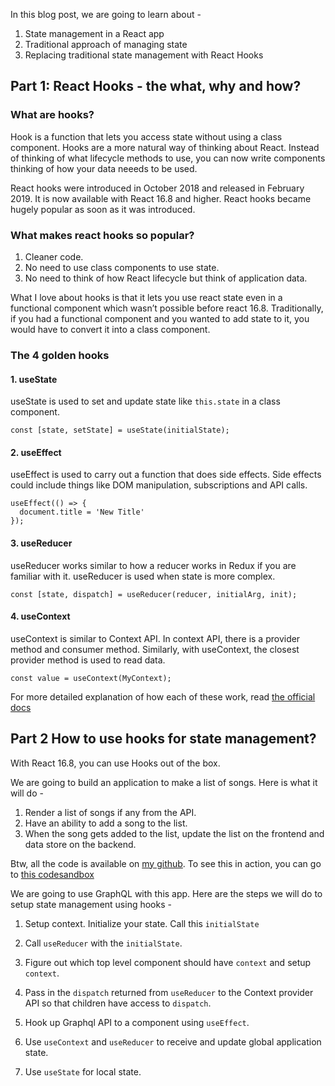 
In this blog post, we are going to learn about -
1. State management in a React app
1. Traditional approach of managing state
1. Replacing traditional state management with React Hooks

## Part 1: React Hooks - the what, why and how?

### What are hooks?

Hook is a function that lets you access state without using a class component. 
Hooks are a more natural way of thinking about React. Instead of thinking of what lifecycle methods to use, you can now write components thinking of how your data neeeds to be used. 


React hooks were introduced in October 2018 and released in February 2019.
It is now available with React 16.8 and higher. React hooks became hugely popular as soon as it was introduced.

### What makes react hooks so popular? 
1. Cleaner code.
2. No need to use class components to use state.
3. No need to think of how React lifecycle but think of application data. 

What I love about hooks is that it lets you use react state even in a functional component which wasn’t possible before react 16.8. Traditionally, if you had a functional component and you wanted to add state to it, you would have to convert it into a class component.

### The 4 golden hooks

#### 1. useState

useState is used to set and update state like `this.state` in a class component.

```
const [state, setState] = useState(initialState); 
```

#### 2. useEffect

useEffect is used to carry out a function that does side effects. Side effects could include things like DOM manipulation, subscriptions and API calls.

``` 
useEffect(() => {
  document.title = 'New Title' 
});

```


#### 3. useReducer

useReducer works similar to how a reducer works in Redux if you are familiar with it. useReducer is used when state is more complex.

```
const [state, dispatch] = useReducer(reducer, initialArg, init);
```

#### 4. useContext
useContext is similar to Context API. In context API, there is a provider method and consumer method. Similarly, with useContext, the closest provider method is used to read data.

```
const value = useContext(MyContext);
```
For more detailed explanation of how each of these work, read [the official docs](https://reactjs.org/docs/hooks-reference.html#usestate)


## Part 2 How to use hooks for state management?

With React 16.8, you can use Hooks out of the box.

We are going to build an application to make a list of songs. Here is what it will do - 

1.  Render a list of songs if any from the API. 
2. Have an ability to add a song to the list. 
3. When the song gets added to the list, update the list on the frontend and data store on the backend. 

Btw, all the code is available on [my github](https://github.com/shrutikapoor08/hooks-graphql).
To see this in action, you can go to [this codesandbox](tinyurl.com/hooksgql)

We are going to use GraphQL with this app. Here are the steps we will do to setup state management using hooks - 

1. Setup context. 
Initialize your state. Call this `initialState`

1. Call `useReducer` with the `initialState`.
1. Figure out which top level component should have `context` and setup `context`.
1. Pass in the `dispatch` returned from `useReducer` to the Context provider API so that children have access to `dispatch`. 
1. Hook up Graphql API to a component using `useEffect`. 
1. Use `useContext` and `useReducer` to receive and update global application state. 
1. Use `useState` for local state. 
